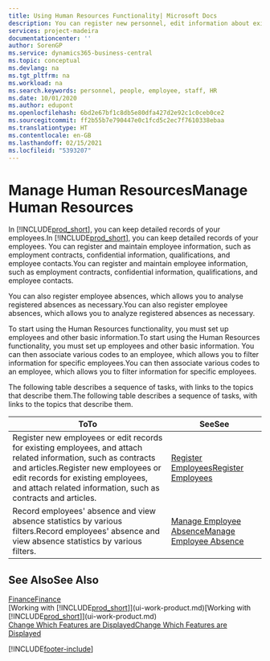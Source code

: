 ```yaml
---
title: Using Human Resources Functionality| Microsoft Docs
description: You can register new personnel, edit information about existing staff, and record and analyse absence.
services: project-madeira
documentationcenter: ''
author: SorenGP
ms.service: dynamics365-business-central
ms.topic: conceptual
ms.devlang: na
ms.tgt_pltfrm: na
ms.workload: na
ms.search.keywords: personnel, people, employee, staff, HR
ms.date: 10/01/2020
ms.author: edupont
ms.openlocfilehash: 6bd2e67bf1c8db5e80dfa427d2e92c1c0ceb0ce2
ms.sourcegitcommit: ff2b55b7e790447e0c1fcd5c2ec7f7610338ebaa
ms.translationtype: HT
ms.contentlocale: en-GB
ms.lasthandoff: 02/15/2021
ms.locfileid: "5393207"
---
```

# <a name="manage-human-resources"></a><span data-ttu-id="1322f-103">Manage Human Resources</span><span class="sxs-lookup"><span data-stu-id="1322f-103">Manage Human Resources</span></span>
<span data-ttu-id="1322f-104">In [!INCLUDE[prod_short](includes/prod_short.md)], you can keep detailed records of your employees.</span><span class="sxs-lookup"><span data-stu-id="1322f-104">In [!INCLUDE[prod_short](includes/prod_short.md)], you can keep detailed records of your employees.</span></span> <span data-ttu-id="1322f-105">You can register and maintain employee information, such as employment contracts, confidential information, qualifications, and employee contacts.</span><span class="sxs-lookup"><span data-stu-id="1322f-105">You can register and maintain employee information, such as employment contracts, confidential information, qualifications, and employee contacts.</span></span>

<span data-ttu-id="1322f-106">You can also register employee absences, which allows you to analyse registered absences as necessary.</span><span class="sxs-lookup"><span data-stu-id="1322f-106">You can also register employee absences, which allows you to analyze registered absences as necessary.</span></span>

<span data-ttu-id="1322f-107">To start using the Human Resources functionality, you must set up employees and other basic information.</span><span class="sxs-lookup"><span data-stu-id="1322f-107">To start using the Human Resources functionality, you must set up employees and other basic information.</span></span> <span data-ttu-id="1322f-108">You can then associate various codes to an employee, which allows you to filter information for specific employees.</span><span class="sxs-lookup"><span data-stu-id="1322f-108">You can then associate various codes to an employee, which allows you to filter information for specific employees.</span></span>

<span data-ttu-id="1322f-109">The following table describes a sequence of tasks, with links to the topics that describe them.</span><span class="sxs-lookup"><span data-stu-id="1322f-109">The following table describes a sequence of tasks, with links to the topics that describe them.</span></span>

| <span data-ttu-id="1322f-110">To</span><span class="sxs-lookup"><span data-stu-id="1322f-110">To</span></span> | <span data-ttu-id="1322f-111">See</span><span class="sxs-lookup"><span data-stu-id="1322f-111">See</span></span> |
| --- | --- |
| <span data-ttu-id="1322f-112">Register new employees or edit records for existing employees, and attach related information, such as contracts and articles.</span><span class="sxs-lookup"><span data-stu-id="1322f-112">Register new employees or edit records for existing employees, and attach related information, such as contracts and articles.</span></span> |[<span data-ttu-id="1322f-113">Register Employees</span><span class="sxs-lookup"><span data-stu-id="1322f-113">Register Employees</span></span>](hr-how-register-employees.md) |
| <span data-ttu-id="1322f-114">Record employees' absence and view absence statistics by various filters.</span><span class="sxs-lookup"><span data-stu-id="1322f-114">Record employees' absence and view absence statistics by various filters.</span></span> |[<span data-ttu-id="1322f-115">Manage Employee Absence</span><span class="sxs-lookup"><span data-stu-id="1322f-115">Manage Employee Absence</span></span>](hr-how-manage-absence.md) |

## <a name="see-also"></a><span data-ttu-id="1322f-116">See Also</span><span class="sxs-lookup"><span data-stu-id="1322f-116">See Also</span></span>
[<span data-ttu-id="1322f-117">Finance</span><span class="sxs-lookup"><span data-stu-id="1322f-117">Finance</span></span>](finance.md)  
<span data-ttu-id="1322f-118">[Working with [!INCLUDE[prod_short](includes/prod_short.md)]](ui-work-product.md)</span><span class="sxs-lookup"><span data-stu-id="1322f-118">[Working with [!INCLUDE[prod_short](includes/prod_short.md)]](ui-work-product.md)</span></span>  
[<span data-ttu-id="1322f-119">Change Which Features are Displayed</span><span class="sxs-lookup"><span data-stu-id="1322f-119">Change Which Features are Displayed</span></span>](ui-experiences.md)        


[!INCLUDE[footer-include](includes/footer-banner.md)]